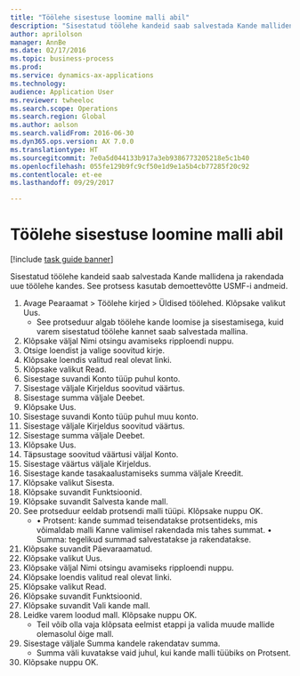 ```yaml
--- 
title: "Töölehe sisestuse loomine malli abil"
description: "Sisestatud töölehe kandeid saab salvestada Kande mallidena ja rakendada uue töölehe kandes."
author: aprilolson
manager: AnnBe
ms.date: 02/17/2016
ms.topic: business-process
ms.prod: 
ms.service: dynamics-ax-applications
ms.technology: 
audience: Application User
ms.reviewer: twheeloc
ms.search.scope: Operations
ms.search.region: Global
ms.author: aolson
ms.search.validFrom: 2016-06-30
ms.dyn365.ops.version: AX 7.0.0
ms.translationtype: HT
ms.sourcegitcommit: 7e0a5d044133b917a3eb9386773205218e5c1b40
ms.openlocfilehash: 055fe129b9fc9cf50e1d9e1a5b4cb77285f20c92
ms.contentlocale: et-ee
ms.lasthandoff: 09/29/2017

---
```

# <a name="create-a-journal-entry-using-a-template"></a>Töölehe sisestuse loomine malli abil

[!include [task guide banner](../../includes/task-guide-banner.md)]

Sisestatud töölehe kandeid saab salvestada Kande mallidena ja rakendada uue töölehe kandes. See protsess kasutab demoettevõtte USMF-i andmeid.

1. Avage Pearaamat > Töölehe kirjed > Üldised töölehed. Klõpsake valikut Uus.
    * See protseduur algab töölehe kande loomise ja sisestamisega, kuid varem sisestatud töölehe kannet saab salvestada mallina.  
2. Klõpsake väljal Nimi otsingu avamiseks ripploendi nuppu.
3. Otsige loendist ja valige soovitud kirje.
4. Klõpsake loendis valitud real olevat linki.
5. Klõpsake valikut Read.
6. Sisestage suvandi Konto tüüp puhul konto.
7. Sisestage väljale Kirjeldus soovitud väärtus.
8. Sisestage summa väljale Deebet.
9. Klõpsake Uus.
10. Sisestage suvandi Konto tüüp puhul muu konto.
11. Sisestage väljale Kirjeldus soovitud väärtus.
12. Sisestage summa väljale Deebet.
13. Klõpsake Uus.
14. Täpsustage soovitud väärtusi väljal Konto.
15. Sisestage väärtus väljale Kirjeldus.
16. Sisestage kande tasakaalustamiseks summa väljale Kreedit.
17. Klõpsake valikut Sisesta.
18. Klõpsake suvandit Funktsioonid.
19. Klõpsake suvandit Salvesta kande mall.
20. See protseduur eeldab protsendi malli tüüpi. Klõpsake nuppu OK.
    * • Protsent: kande summad teisendatakse protsentideks, mis võimaldab malli Kanne valimisel rakendada mis tahes summat.  • Summa: tegelikud summad salvestatakse ja rakendatakse.  
21. Klõpsake suvandit Päevaraamatud.
22. Klõpsake valikut Uus.
23. Klõpsake väljal Nimi otsingu avamiseks ripploendi nuppu.
24. Klõpsake loendis valitud real olevat linki.
25. Klõpsake valikut Read.
26. Klõpsake suvandit Funktsioonid.
27. Klõpsake suvandit Vali kande mall.
28. Leidke varem loodud mall. Klõpsake nuppu OK.
    * Teil võib olla vaja klõpsata eelmist etappi ja valida muude mallide olemasolul õige mall.  
29. Sisestage väljale Summa kandele rakendatav summa.
    * Summa väli kuvatakse vaid juhul, kui kande malli tüübiks on Protsent.  
30. Klõpsake nuppu OK.


